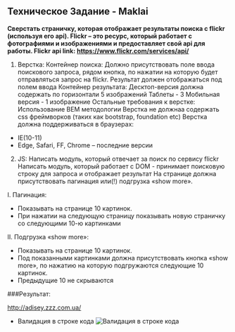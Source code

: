 ## Техническое Задание - Maklai

**Сверстать страничку, которая отображает результаты поиска с flickr (используя его api). 
Flickr – это ресурс, который работает с фотографиями и изображениями и предоставляет свой api для работы. Flickr api link: https://www.flickr.com/services/api/**

1. Верстка:
Контейнер поиска:
Должно присутствовать поле ввода поискового запроса, рядом кнопка, по нажатии на которую будет отправляться запрос на flickr. Результат должен отображаться под полем ввода
Контейнер результата:
Десктоп-версия должна содержать по горизонтали 5 изображений
Таблеты - 3
Мобильная версия - 1 изображение
Остальные требования к верстке:
Использование BEM методологии
Верстка не должнаа содержать css фреймворков (таких как bootstrap, foundation etc)
Верстка должна поддерживаться в браузерах:
-	IE(10-11)
-	Edge, Safari, FF, Chrome – последние версии  

2. JS:
Написать модуль, который отвечает за поиск по сервису flickr
Написать модуль, который работает с DOM - принимает поисковую строку для запроса и отображает результат
На странице должна присутствовать пагинация или(!) подгрузка «show more».

I.	Пагинация:
-	Показывать на странице 10 картинок. 
-	При нажатии на следующую страницу показывать новую страничку со следующими 10-ю картинками

II. Подгрузка «show more»:
-	Показывать на странице 10 картинок. 
-	Под показанными картинками должна присутствовать кнопка «show more», по нажатию на которую подгружаются следующие 10 картинок. 
-	Предыдущие 10 не скрываются

###Результат:

http://adisey.zzz.com.ua/

* Валидация в строке кода
![Валидация в строке кода](https://github.com/Adisey)
